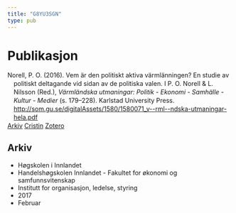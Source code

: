 ```yaml
---
title: "G8YU3SGN"
type: pub
---
```

<h1>Publikasjon</h1>
<article id="csl-bib-container-G8YU3SGN" class="csl-bib-container">
  <div class="csl-bib-body" style="line-height: 1.35; padding-left: 1em; text-indent:-1em;">
  <div class="csl-entry">Norell, P. O. (2016). Vem &#xE4;r den politiskt aktiva v&#xE4;rml&#xE4;nningen? En studie av politiskt deltagande vid sidan av de politiska valen. I P. O. Norell &amp; L. Nilsson (Red.), <i>V&#xE4;rml&#xE4;ndska utmaningar: Politik - Ekonomi - Samh&#xE4;lle - Kultur - Medier</i> (s. 179&#x2013;228). Karlstad University Press. <a href="http://som.gu.se/digitalAssets/1580/1580071_v--rml--ndska-utmaningar-hela.pdf">http://som.gu.se/digitalAssets/1580/1580071_v--rml--ndska-utmaningar-hela.pdf</a></div>
</div>
  <div class="csl-bib-buttons">
    <a href="#taxonomy-article-G8YU3SGN" class="csl-bib-button">Arkiv</a>
    <a href="https://app.cristin.no/results/show.jsf?id=1445234" alt="Cristin URL" class="csl-bib-button">Cristin</a>
    <a href="http://zotero.org/groups/5402882/items/G8YU3SGN" alt="Zotero URL" class="csl-bib-button">Zotero</a>
  </div>
  <div id="csl-bib-meta-container-G8YU3SGN"></div>
</article>
<div id="csl-bib-meta-G8YU3SGN" class="csl-bib-meta">
  <article id="taxonomy-article-G8YU3SGN" class="taxonomy-article">
    <h1>Arkiv</h1>
    <ul>
      <li>Høgskolen i Innlandet</li>
      <li>Handelshøgskolen Innlandet - Fakultet for økonomi og samfunnsvitenskap</li>
      <li>Institutt for organisasjon, ledelse, styring</li>
      <li>2017</li>
      <li>Februar</li>
    </ul>
  </article>
</div>
